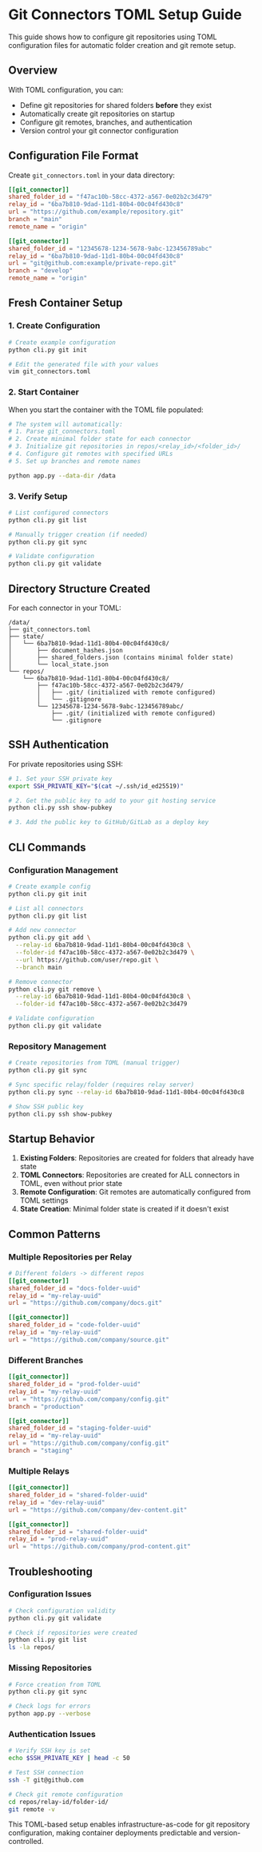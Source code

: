 # Git Connectors TOML Setup Guide

This guide shows how to configure git repositories using TOML configuration files for automatic folder creation and git remote setup.

## Overview

With TOML configuration, you can:
- Define git repositories for shared folders **before** they exist
- Automatically create git repositories on startup
- Configure git remotes, branches, and authentication
- Version control your git connector configuration

## Configuration File Format

Create `git_connectors.toml` in your data directory:

```toml
[[git_connector]]
shared_folder_id = "f47ac10b-58cc-4372-a567-0e02b2c3d479"
relay_id = "6ba7b810-9dad-11d1-80b4-00c04fd430c8"
url = "https://github.com/example/repository.git"
branch = "main"
remote_name = "origin"

[[git_connector]]
shared_folder_id = "12345678-1234-5678-9abc-123456789abc"
relay_id = "6ba7b810-9dad-11d1-80b4-00c04fd430c8"
url = "git@github.com:example/private-repo.git"
branch = "develop"
remote_name = "origin"
```

## Fresh Container Setup

### 1. Create Configuration

```bash
# Create example configuration
python cli.py git init

# Edit the generated file with your values
vim git_connectors.toml
```

### 2. Start Container

When you start the container with the TOML file populated:

```bash
# The system will automatically:
# 1. Parse git_connectors.toml
# 2. Create minimal folder state for each connector
# 3. Initialize git repositories in repos/<relay_id>/<folder_id>/
# 4. Configure git remotes with specified URLs
# 5. Set up branches and remote names

python app.py --data-dir /data
```

### 3. Verify Setup

```bash
# List configured connectors
python cli.py git list

# Manually trigger creation (if needed)
python cli.py git sync

# Validate configuration
python cli.py git validate
```

## Directory Structure Created

For each connector in your TOML:

```
/data/
├── git_connectors.toml
├── state/
│   └── 6ba7b810-9dad-11d1-80b4-00c04fd430c8/
│       ├── document_hashes.json
│       ├── shared_folders.json (contains minimal folder state)
│       └── local_state.json
└── repos/
    └── 6ba7b810-9dad-11d1-80b4-00c04fd430c8/
        ├── f47ac10b-58cc-4372-a567-0e02b2c3d479/
        │   ├── .git/ (initialized with remote configured)
        │   └── .gitignore
        └── 12345678-1234-5678-9abc-123456789abc/
            ├── .git/ (initialized with remote configured)
            └── .gitignore
```

## SSH Authentication

For private repositories using SSH:

```bash
# 1. Set your SSH private key
export SSH_PRIVATE_KEY="$(cat ~/.ssh/id_ed25519)"

# 2. Get the public key to add to your git hosting service
python cli.py ssh show-pubkey

# 3. Add the public key to GitHub/GitLab as a deploy key
```

## CLI Commands

### Configuration Management
```bash
# Create example config
python cli.py git init

# List all connectors
python cli.py git list

# Add new connector
python cli.py git add \
  --relay-id 6ba7b810-9dad-11d1-80b4-00c04fd430c8 \
  --folder-id f47ac10b-58cc-4372-a567-0e02b2c3d479 \
  --url https://github.com/user/repo.git \
  --branch main

# Remove connector
python cli.py git remove \
  --relay-id 6ba7b810-9dad-11d1-80b4-00c04fd430c8 \
  --folder-id f47ac10b-58cc-4372-a567-0e02b2c3d479

# Validate configuration
python cli.py git validate
```

### Repository Management
```bash
# Create repositories from TOML (manual trigger)
python cli.py git sync

# Sync specific relay/folder (requires relay server)
python cli.py sync --relay-id 6ba7b810-9dad-11d1-80b4-00c04fd430c8

# Show SSH public key
python cli.py ssh show-pubkey
```

## Startup Behavior

1. **Existing Folders**: Repositories are created for folders that already have state
2. **TOML Connectors**: Repositories are created for ALL connectors in TOML, even without prior state
3. **Remote Configuration**: Git remotes are automatically configured from TOML settings
4. **State Creation**: Minimal folder state is created if it doesn't exist

## Common Patterns

### Multiple Repositories per Relay
```toml
# Different folders -> different repos
[[git_connector]]
shared_folder_id = "docs-folder-uuid"
relay_id = "my-relay-uuid"
url = "https://github.com/company/docs.git"

[[git_connector]]
shared_folder_id = "code-folder-uuid"
relay_id = "my-relay-uuid"
url = "https://github.com/company/source.git"
```

### Different Branches
```toml
[[git_connector]]
shared_folder_id = "prod-folder-uuid"
relay_id = "my-relay-uuid"
url = "https://github.com/company/config.git"
branch = "production"

[[git_connector]]
shared_folder_id = "staging-folder-uuid"
relay_id = "my-relay-uuid"
url = "https://github.com/company/config.git"
branch = "staging"
```

### Multiple Relays
```toml
[[git_connector]]
shared_folder_id = "shared-folder-uuid"
relay_id = "dev-relay-uuid"
url = "https://github.com/company/dev-content.git"

[[git_connector]]
shared_folder_id = "shared-folder-uuid"
relay_id = "prod-relay-uuid"
url = "https://github.com/company/prod-content.git"
```

## Troubleshooting

### Configuration Issues
```bash
# Check configuration validity
python cli.py git validate

# Check if repositories were created
python cli.py git list
ls -la repos/
```

### Missing Repositories
```bash
# Force creation from TOML
python cli.py git sync

# Check logs for errors
python app.py --verbose
```

### Authentication Issues
```bash
# Verify SSH key is set
echo $SSH_PRIVATE_KEY | head -c 50

# Test SSH connection
ssh -T git@github.com

# Check git remote configuration
cd repos/relay-id/folder-id/
git remote -v
```

This TOML-based setup enables infrastructure-as-code for git repository configuration, making container deployments predictable and version-controlled.
